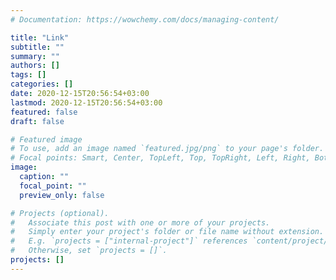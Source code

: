 ```yaml
---
# Documentation: https://wowchemy.com/docs/managing-content/

title: "Link"
subtitle: ""
summary: ""
authors: []
tags: []
categories: []
date: 2020-12-15T20:56:54+03:00
lastmod: 2020-12-15T20:56:54+03:00
featured: false
draft: false

# Featured image
# To use, add an image named `featured.jpg/png` to your page's folder.
# Focal points: Smart, Center, TopLeft, Top, TopRight, Left, Right, BottomLeft, Bottom, BottomRight.
image:
  caption: ""
  focal_point: ""
  preview_only: false

# Projects (optional).
#   Associate this post with one or more of your projects.
#   Simply enter your project's folder or file name without extension.
#   E.g. `projects = ["internal-project"]` references `content/project/deep-learning/index.md`.
#   Otherwise, set `projects = []`.
projects: []
---
```

